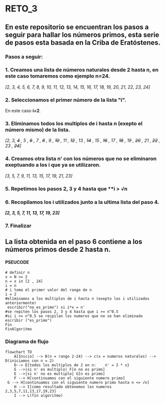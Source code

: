 # RETO_3
## En este repositorio se encuentran los pasos a seguir para hallar los números primos, esta serie de pasos esta basada en la Criba de Eratóstenes.
### Pasos a seguir:
### 1. Creamos una lista de números naturales desde **2** hasta **n**, en este caso tomaremos como ejemplo **n=24**.

*[2, 3, 4, 5, 6, 7, 8, 9, 10, 11, 12, 13, 14, 15, 16, 17, 18, 19, 20, 21, 22, 23, 24]*


### 2. Seleccionamos el primer número de la lista **"i"**.
En este caso **i=2**.


### 3. Eliminamos todos los multiplos de **i** hasta n (exepto el número mismo) de la lista.

 *[2, 3, ~~4~~ , 5 , ~~6~~ , 7 , ~~8~~ , 9 , ~~10~~ , 11 , ~~12~~ , 13 , ~~14~~ , 15 , ~~16~~ , 17 , ~~18~~ , 19 , ~~20~~ , 21 , ~~22~~ , 23 , ~~24~~]*


 ### 4. Creamos otra lista **n'** con los números que no se eliminaron exeptuando a los **i** que ya se utilizaron. 

 *[3, 5, 7, 9, 11, 13, 15, 17, 19, 21, 23]*
 

### 5. Repetimos los pasos **2**, **3** y **4** hasta que **i > **√n**


### 6. Recopilamos los **i** utilizados junto a la ultima lista del **paso 4**. 

***[2, 3, 5, 7, 11, 13, 17, 19, 23]***

### 7. Finalizar


## La lista obtenida en el paso 6 contiene a los números primos desde **2** hasta **n**.

#### PSEUCODE
```pseudode
# definir n
x = N >= 2
n = x in [2 , 24]
i = n 
# i toma el primer valor del rango de n 
i = 2
#eliminamos a los multiplos de i hasta n (exepto los i utilizados anteriormente)
 escribir("no_es_primo") si i*x = n' 
#se repiten los pasos 2, 3 y 4 hasta que i >= n^0.5
#si i >= n^0.5 se recpilan los numeros que no se han eliminado
escribir ("es_primo") 
Fin
FinAlgoritmo
```
### Diagrama de flujo
```mermaid
flowchart TD
    A[Inicio] --> B(n = rango 2-24) --> c(x = numeros naturales) --> D(iniciamos con n = 2)
    D--> E{todos los multiplos de 2 en n:    n' = 2 * x}
    E -->|si n' es multiplo| F[n no es primo]
    E -->|si n' no es multiplo| G[n es primo]
    F --> H[continuamos con el siguiente numero primo] 
 G --> H[continuamos con el siguiente numero primo hasta n <= √n] 
    H --> I[como resultado obtenemos los numeros 2,3,5,7,11,13,17,19,23]
    I --> L(fin algoritmo)
```






